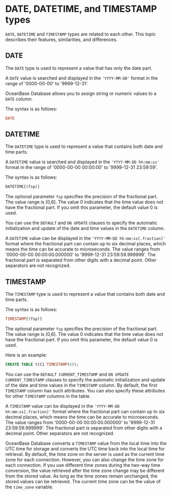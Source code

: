 # DATE, DATETIME, and TIMESTAMP types

`DATE`, `DATETIME` and `TIMESTAMP` types are related to each other. This topic describes their features, similarities, and differences.

## DATE

The `DATE` type is used to represent a value that has only the date part.

A `DATE` value is searched and displayed in the `'YYYY-MM-DD'` format in the range of '0000-00-00' to '9999-12-31'.

OceanBase Database allows you to assign string or numeric values to a `DATE` column.

The syntax is as follows:

```sql
DATE
```

## DATETIME

The `DATETIME` type is used to represent a value that contains both date and time parts.

A `DATETIME` value is searched and displayed in the `'YYYY-MM-DD hh:mm:ss'` format in the range of '0000-00-00 00:00:00' to '9999-12-31 23:59:59'.

The syntax is as follows:

```sql
DATETIME[(fsp)]
```

The optional parameter `fsp` specifies the precision of the fractional part. The value range is \[0,6\]. The value 0 indicates that the time value does not have the fractional part. If you omit this parameter, the default value 0 is used.

You can use the `DEFAULT` and `ON UPDATE` clauses to specify the automatic initialization and update of the date and time values in the `DATETIME` column.

A `DATETIME` value can be displayed in the `'YYYY-MM-DD hh:mm:ss[.fraction]'` format where the fractional part can contain up to six decimal places, which means the time can be accurate to microseconds. The value ranges from '0000-00-00 00:00:00.000000' to '9999-12-31 23:59:59.999999'. The fractional part is separated from other digits with a decimal point. Other separators are not recognized.

## TIMESTAMP

The `TIMESTAMP` type is used to represent a value that contains both date and time parts.

The syntax is as follows:

```sql
TIMESTAMP[(fsp)]
```

The optional parameter `fsp` specifies the precision of the fractional part. The value range is \[0,6\]. The value 0 indicates that the time value does not have the fractional part. If you omit this parameter, the default value 0 is used.

Here is an example:

```sql
CREATE TABLE t(C1 TIMESTAMP(6));
```

You can use the `DEFAULT CURRENT_TIMESTAMP` and `ON UPDATE CURRENT_TIMESTAMP` clauses to specify the automatic initialization and update of the date and time values in the `TIMESTAMP` column. By default, the first `TIMESTAMP` column has such attributes. You can also specify these attributes for other `TIMESTAMP` columns in the table.

A `TIMESTAMP` value can be displayed in the `'YYYY-MM-DD hh:mm:ss[.fraction]'` format where the fractional part can contain up to six decimal places, which means the time can be accurate to microseconds. The value ranges from '0000-00-00 00:00:00.000000' to '9999-12-31 23:59:59.999999'. The fractional part is separated from other digits with a decimal point. Other separators are not recognized.

OceanBase Database converts a `TIMESTAMP` value from the local time into the UTC time for storage and converts the UTC time back into the local time for retrieval. By default, the time zone on the server is used as the current time zone for each connection. However, you can also change the time zone for each connection. If you use different time zones during the two-way time conversion, the value retrieved after the time zone change may be different from the stored value. As long as the time zones remain unchanged, the stored values can be retrieved. The current time zone can be the value of the `time_zone` variable.
